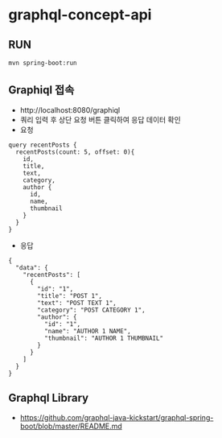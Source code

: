 # graphql-concept-api

## RUN

```bash
mvn spring-boot:run
```

## Graphiql 접속

- http://localhost:8080/graphiql
- 쿼리 입력 후 상단 요청 버튼 클릭하여 응답 데이터 확인
- 요청
```text
query recentPosts {
  recentPosts(count: 5, offset: 0){
    id,
    title,
    text,
    category,
    author {
      id,
      name,
      thumbnail
    }
  }
}
```

- 응답
```text
{
  "data": {
    "recentPosts": [
      {
        "id": "1",
        "title": "POST 1",
        "text": "POST TEXT 1",
        "category": "POST CATEGORY 1",
        "author": {
          "id": "1",
          "name": "AUTHOR 1 NAME",
          "thumbnail": "AUTHOR 1 THUMBNAIL"
        }
      }
    ]
  }
}
```

## Graphql Library
- https://github.com/graphql-java-kickstart/graphql-spring-boot/blob/master/README.md

